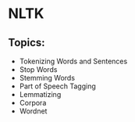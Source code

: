 # NLTK

## Topics:
* Tokenizing Words and Sentences
* Stop Words
* Stemming Words
* Part of Speech Tagging
* Lemmatizing
* Corpora
* Wordnet
